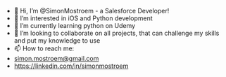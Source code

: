 - 👋 Hi, I’m @SimonMostroem - a Salesforce Developer!
- 👀 I’m interested in iOS and Python development
- 🌱 I’m currently learning python on Udemy
- 💞️ I’m looking to collaborate on all projects, that can challenge my skills and put my knowledge to use
- 📫 How to reach me:
-  simon.mostroem@gmail.com
-  https://linkedin.com/in/simonmostroem

<!---
SimonMostroem/SimonMostroem is a ✨ special ✨ repository because its `README.md` (this file) appears on your GitHub profile.
You can click the Preview link to take a look at your changes.
--->
